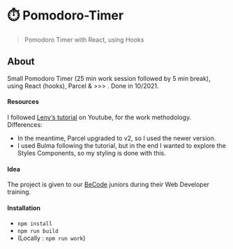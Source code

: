 # ⏱️ Pomodoro-Timer

> Pomodoro Timer with React, using Hooks

## About

Small Pomodoro Timer (25 min work session followed by 5 min break), using React (hooks), Parcel & >>> . Done in 10/2021.

#### Resources

I followed [Leny‘s tutorial](https://www.youtube.com/watch?v=hWrcHS-NChs) on Youtube, for the work methodology.
Differences:

-   In the meantime, Parcel upgraded to v2, so I used the newer version.
-   I used Bulma following the tutorial, but in the end I wanted to explore the Styles Components, so my styling is done with this.

#### Idea

The project is given to our [BeCode](https://becode.org/) juniors during their Web Developer training.

#### Installation

-   `npm install`
-   `npm run build`
-   (Locally : `npm run work`)
